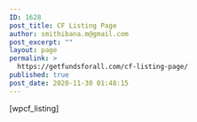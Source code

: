 ```yaml
---
ID: 1628
post_title: CF Listing Page
author: smithibana.m@gmail.com
post_excerpt: ""
layout: page
permalink: >
  https://getfundsforall.com/cf-listing-page/
published: true
post_date: 2020-11-30 01:48:15
---
```

[wpcf_listing]